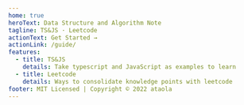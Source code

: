 ```yaml
---
home: true
heroText: Data Structure and Algorithm Note
tagline: TS&JS · Leetcode
actionText: Get Started →
actionLink: /guide/
features:
  - title: TS&JS
    details: Take typescript and JavaScript as examples to learn
  - title: Leetcode
    details: Ways to consolidate knowledge points with leetcode
footer: MIT Licensed | Copyright © 2022 ataola
---
```

